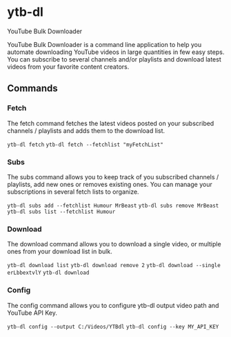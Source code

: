 # ytb-dl
YouTube Bulk Downloader


YouTube Bulk Downloader is a command line application to help you automate downloading YouTube videos in large quantities in few easy steps.
You can subscribe to several channels and/or playlists and download latest videos from your favorite content creators.

## Commands

### Fetch

The fetch command fetches the latest videos posted on your subscribed channels / playlists and adds them to the download list.

```ytb-dl fetch```
```ytb-dl fetch --fetchlist "myFetchList"```

### Subs

The subs command allows you to keep track of you subscribed channels / playlists, add new ones or removes existing ones. You can manage your subscriptions in several fetch lists to organize.

```ytb-dl subs add --fetchlist Humour MrBeast```
```ytb-dl subs remove MrBeast```
```ytb-dl subs list --fetchlist Humour```

### Download

The download command allows you to download a single video, or multiple ones from your download list in bulk. 

```ytb-dl download list```
```ytb-dl download remove 2```
```ytb-dl download --single erLbbextvlY```
```ytb-dl download```

### Config

The config command allows you to configure ytb-dl output video path and YouTube API Key.

```ytb-dl config --output C:/Videos/YTBdl```
```ytb-dl config --key MY_API_KEY```